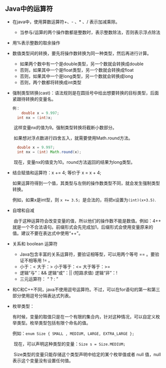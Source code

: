 ## Java中的运算符

+ 在java中，使用算数运算符+、- 、* 、/ 表示加减乘除。

  + 当参与/运算的两个操作数都是整数时，表示整数除法，否则表示浮点除法

+ 用%表示整数的取余操作

+ 数值类型间的转换，要先将操作数转换为同一种类型，然后再进行计算。

  + 如果两个数中有一个是double类型，另一个数就会转换成double
  + 否则，如果其中一个是float类型，另一个数就会转换成float
  + 否则，如果其中一个是long类型，另一个数就会转换成long
  + 否则，两个数都将转换成int类型

+ 强制类型转换(cast)：语法规则是在圆括号中给出想要转换的目标类型，后面紧跟待转换的变量名。

  ```java
  例：
      double x = 9.997;
  	int nx = (int)x;
  ```

  ​	这样变量nx的值为9。强制类型转换将截断小数部分。

  ​	如果想对浮点数进行四舍五入，就需要使用Math.round方法。

  ```java
  	double x = 9.997;
  	int nx = (int) Math.round(x);
  ```

  ​	现在，变量nx的值变为10。round方法返回的结果为long类型。

+ 结合赋值和运算符：x += 4; 等价于 x = x + 4; 

  如果运算符得到一个值，其类型与左侧的操作数类型不同，就会发生强制类型转换。

  例如，如果x是int型，则 `x += 3.5; `是合法的，将把x设置为`(int)(x+3.5)`.

+ 自增和自减

  ​	由于这种运算符会改变变量的值，所以他们的操作数不能是数值。例如：4++ 就是一个不合法语句。前缀形式会先完成加1，后缀形式会使用变量原来的值。建议不要在表达式中使用“++”。

+ 关系和 boolean 运算符

  + Java包含丰富的关系运算符，要验证相等型，可以用两个等号 == 。要验证不相等用 != 。
  + 小于：<      大于：>     小于等于：<=     大于等于：>=
  + 逻辑“与”：&&      逻辑“或”：||    (短路求值)    逻辑“非”：!
  + 三元运算符：  “ ? : ”

+ 和C和C++不同，java不使用逗号运算符。不过，可以在for语句的第一和第三部分使用逗号分隔表达式列表。

+ 枚举类型：

  ​		有时候，变量的取值只是在一个有限的集合内，针对这种情况，可以自定义枚举类型。枚举类型包括有限个命名的值。

  ​		例如：`enum Size { SMALL , MEDIUM, LARGE, EXTRA_LARGE };`

  ​		现在，可以声明这种类型的变量：`Size s = Size.MEDIUM;`

  ​		Size类型的变量只能存储这个类型声明中给定的某个枚举值或者 null 值，null表示这个变量没有设置任何值。





